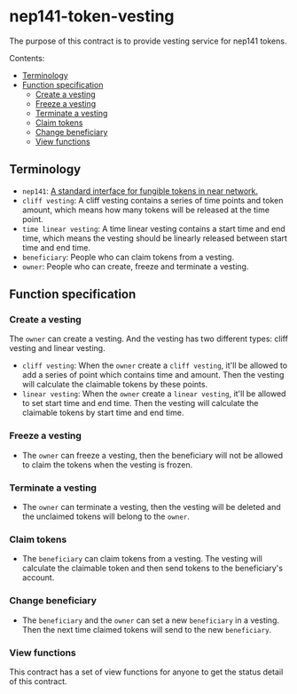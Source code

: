 # nep141-token-vesting

The purpose of this contract is to provide vesting service for nep141 tokens.

Contents:

- [Terminology](#terminology)
- [Function specification](#function-specification)
  - [Create a vesting](#Create-a-vesting)
  - [Freeze a vesting](#Freeze-a-vesting)
  - [Terminate a vesting](#Terminate-a-vesting)
  - [Claim tokens](#Claim-tokens)
  - [Change beneficiary](#Change-beneficiary)
  - [View functions](#View-functions)

## Terminology

- `nep141`: [A standard interface for fungible tokens in near network.](https://nomicon.io/Standards/FungibleToken/Core)
- `cliff vesting`: A cliff vesting contains a series of time points and token amount, which means how many tokens will be released at the time point.
- `time linear vesting`: A time linear vesting contains a start time and end time, which means the vesting should be linearly released between start time and end time.
- `beneficiary`: People who can claim tokens from a vesting.
- `owner`: People who can create, freeze and terminate a vesting.

## Function specification

### Create a vesting

The `owner` can create a vesting. And the vesting has two different types: cliff vesting and linear vesting.
- `cliff vesting`: When the `owner` create a `cliff vesting`, it'll be allowed to add a series of point which contains time and amount. Then the vesting will calculate the claimable tokens by these points.
- `linear vesting`: When the `owner` create a `linear vesting`, it'll be allowed to set start time and end time. Then the vesting will calculate the claimable tokens by start time and end time.

### Freeze a vesting

- The `owner` can freeze a vesting, then the beneficiary will not be allowed to claim the tokens when the vesting is frozen.

### Terminate a vesting

- The `owner` can terminate a vesting, then the vesting will be deleted and the unclaimed tokens will belong to the `owner`.

### Claim tokens

- The `beneficiary` can claim tokens from a vesting. The vesting will calculate the claimable token and then send tokens to the beneficiary's account.


### Change beneficiary

- The `beneficiary` and the `owner` can set a new `beneficiary` in a vesting. Then the next time claimed tokens will send to the new `beneficiary`.


### View functions

This contract has a set of view functions for anyone to get the status detail of this contract.